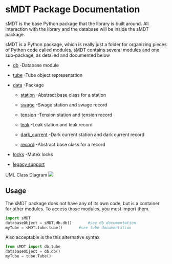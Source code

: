 sMDT Package Documentation
==========================

sMDT is the base Python package that the library is built around. All interaction with the library and the database will be inside the sMDT package.

sMDT is a Python package, which is really just a folder for organizing pieces of Python code called modules. sMDT contains several modules and one sub-package, as detailed and documented below

* [db](db.md) -Database module

* [tube](tube.md) -Tube object representation

* [data](data.md) -Package

  * [station](station.md) -Abstract base class for a station

  * [swage](swage.md) -Swage station and swage record

  * [tension](tension.md) -Tension station and tension record

  * [leak](leak.md) -Leak station and leak record

  * [dark_current](darkcurrent.md) -Dark current station and dark current record
 
  * [record](record.md) -Abstract base class for a record

* [locks](locks.md) -Mutex locks 

* [legacy support](legacy.md)

UML Class Diagram
![](https://i.imgur.com/g7Dv28C.png)

Usage
-----
The sMDT package does not have any of its own code, but is a container for other modules. To access those modules, you must import them.
```python
import sMDT
databaseObject = sMDT.db.db()		#see db documentation
myTube = sMDT.tube.tube()		#see tube documentation
```
Also acceptable is the this alternative syntax
```python
from sMDT import db,tube
databaseObject = db.db()
myTube = tube.Tube()
```


